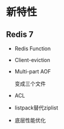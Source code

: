 # 新特性



## Redis 7

- Redis Function

- Client-eviction

- Multi-part AOF

  变成三个文件

- ACL

- listpack替代ziplist

- 底层性能优化